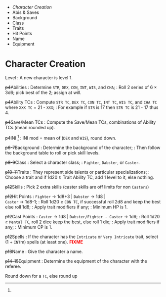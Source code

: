 
<!-- .margin.compass -->
* _Character Creation_
* Abis & Saves
* Background
* Class
* Traits
* Hit Points
* Name
* Equipment


# Character Creation

Level
: A new character is level 1.

~~p4~~Abilities
: Determine `STR`, `DEX`, `CON`, `INT`, `WIS`, and `CHA`;
: Roll 2 series of 6 × 3d6; pick best of the 2; assign at will.

~~p4~~Ability TCs
: Compute `STR TC`, `DEX TC`, `CON TC`, `INT TC`, `WIS TC`, and `CHA TC` where `XXX TC` = 21 - `XXX`;
: For example if `STR` is 17 then `STR TC` is 21 - 17 thus 4.

~~p4~~Save/Mean TCs
: Compute the Save/Mean TCs, combinations of Ability TCs (mean rounded up).

~~p4~~INI [^1]
: INI mod = mean of (`DEX` and `WIS`), round down.

~~p6-7~~Background
: Determine the background of the character;
: Then follow the background table to roll or pick skill levels.

~~p8-9~~Class
: Select a character class;
: `Fighter`, `Dabster`, or `Caster`.

~~p10-11~~Traits
: They represent side talents or particular specializations;
: Choose a trait and if 1d20 ≥ Trait Ability TC, add 1 level to it, else nothing.

~~p12~~Skills
: Pick 2 extra skills (caster skills are off limits for non `Casters`)

~~p12~~Hit Points
: `Fighter` → 1d8+3 | `Dabster` → 1d8 |<br/>`Caster` → 1d8-1;
: Roll 1d20  ≥ `CON TC`, if successful roll 2d8 and keep the best else roll 1d8;
: Apply trait modifiers if any;
: Minimum HP is 1.

~~p12~~Cast Points
: `Caster` → 1d8 | `Dabster/Fighter - Caster` → 1d6;
: Roll 1d20 ≥ `Mental TC`, roll 2 dice keep the best, else roll 1 die;
: Apply trait modifiers if any;
: Minimum CP is 1.

~~p12~~Spells
: If the character has the `Intricate` or `Very Intricate` trait, select (1 + `INT`m) spells (at least one). **<span style="color: red;">FIXME</span>**

~~p13~~Name
: Give the character a name.

~~p14-15~~Equipment
: Determine the equipment of the character with the referee.


[^1]:
  Round down for a `TC`, else round up

